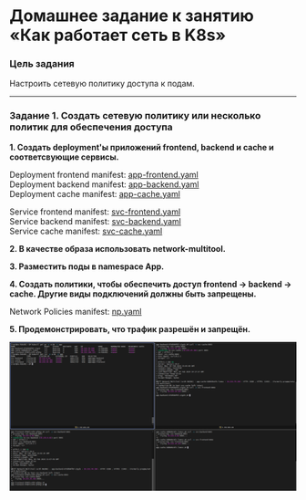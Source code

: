 # Домашнее задание к занятию «Как работает сеть в K8s»

### Цель задания

Настроить сетевую политику доступа к подам.

-----

### Задание 1. Создать сетевую политику или несколько политик для обеспечения доступа

**1. Создать deployment'ы приложений frontend, backend и cache и соответсвующие сервисы.**  

Deployment frontend manifest: [app-frontend.yaml](/3.3/app-frontend.yaml)  
Deployment backend manifest: [app-backend.yaml](/3.3/app-backend.yaml)  
Deployment cache manifest: [app-cache.yaml](/3.3/app-cache.yaml)  

Service frontend manifest: [svc-frontend.yaml](/3.3/svc-frontend.yaml)  
Service backend manifest: [svc-backend.yaml](/3.3/svc-backend.yaml)  
Service cache manifest: [svc-cache.yaml](/3.3/svc-cache.yaml)  

**2. В качестве образа использовать network-multitool.**  

**3. Разместить поды в namespace App.**  

**4. Создать политики, чтобы обеспечить доступ frontend -> backend -> cache. Другие виды подключений должны быть запрещены.**  

Network Policies manifest: [np.yaml](/3.3/np.yaml)  

**5. Продемонстрировать, что трафик разрешён и запрещён.**  

![](/3.3/images/01-network.png)  